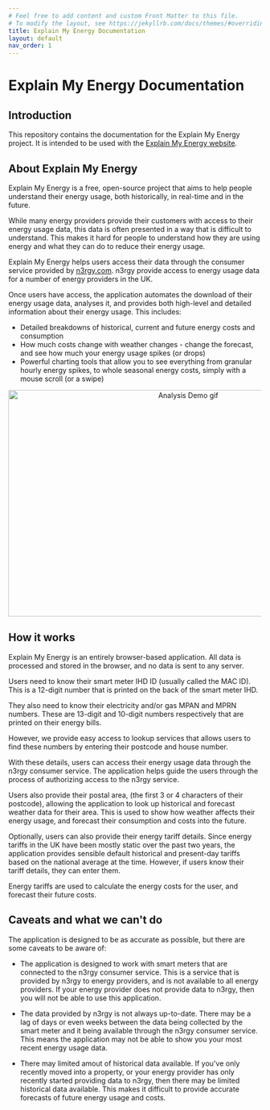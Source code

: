 ```yaml
---
# Feel free to add content and custom Front Matter to this file.
# To modify the layout, see https://jekyllrb.com/docs/themes/#overriding-theme-defaults
title: Explain My Energy Documentation
layout: default
nav_order: 1
---
```



# Explain My Energy Documentation

## Introduction

This repository contains the documentation for the Explain My Energy project. It is intended to be used with the [Explain My Energy website](https://explainmyenergy.net/).

## About Explain My Energy

Explain My Energy is a free, open-source project that aims to help people understand their energy usage, both historically, in real-time and in the future. 

While many energy providers provide their customers with access to their energy usage data, this data is often presented in a way that is difficult to understand. This makes it hard for people to understand how they are using energy and what they can do to reduce their energy usage.

Explain My Energy helps users access their data through the consumer service provided by [n3rgy.com](https://n3rgy.com/). n3rgy provide access to energy usage data for a number of energy providers in the UK.

Once users have access, the application automates the download of their energy usage data, analyses it, and provides both high-level and detailed information about their energy usage. This includes:

- Detailed breakdowns of historical, current and future energy costs and consumption
- How much costs change with weather changes - change the forecast, and see how much your energy usage spikes (or drops) 
- Powerful charting tools that allow you to see everything from granular hourly energy spikes, to whole seasonal energy costs, simply with a mouse scroll (or a swipe)

<p align="center" width="100%">
    <img src="assets/img/Demo1.gif" width="700" height="450" alt="Analysis Demo gif" />
</p>


## How it works

Explain My Energy is an entirely browser-based application. All data is processed and stored in the browser, and no data is sent to any server.

Users need to know their smart meter IHD ID (usually called the MAC ID). This is a 12-digit number that is printed on the back of the smart meter IHD. 

They also need to know their electricity and/or gas MPAN and MPRN numbers. These are 13-digit and 10-digit numbers respectively that are printed on their energy bills. 

However, we provide easy access to lookup services that allows users to find these numbers by entering their postcode and house number.

With these details, users can access their energy usage data through the n3rgy consumer service. The application helps guide the users through the process of authorizing access to the n3rgy service.

Users also provide their postal area, (the first 3 or 4 characters of their postcode), allowing the application to look up historical and forecast weather data for their area. This is used to show how weather affects their energy usage, and forecast their consumption and costs into the future.  

Optionally, users can also provide their energy tariff details. Since energy tariffs in the UK have been mostly static over the past two years, the application provides sensible default historical and present-day tariffs based on the national average at the time. However, if users know their tariff details, they can enter them. 

Energy tariffs are used to calculate the energy costs for the user, and forecast their future costs.

## Caveats and what we can't do

The application is designed to be as accurate as possible, but there are some caveats to be aware of:

- The application is designed to work with smart meters that are connected to the n3rgy consumer service. This is a service that is provided by n3rgy to energy providers, and is not available to all energy providers. If your energy provider does not provide data to n3rgy, then you will not be able to use this application.

- The data provided by n3rgy is not always up-to-date. There may be a lag of days or even weeks between the data being collected by the smart meter and it being available through the n3rgy consumer service. This means the application may not be able to show you your most recent energy usage data.

- There may limited amout of historical data available. If you've only recently moved into a property, or your energy provider has only recently started providing data to n3rgy, then there may be limited historical data available. This makes it difficult to provide accurate forecasts of future energy usage and costs.



